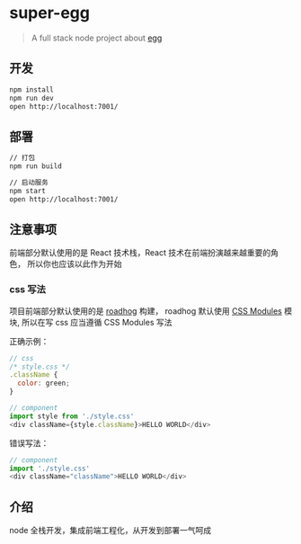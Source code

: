 # super-egg

> A full stack node project about [egg](https://eggjs.org/zh-cn/intro/quickstart.html)

## 开发

```bash
npm install
npm run dev
open http://localhost:7001/
```

## 部署

```bash
// 打包
npm run build

// 启动服务
npm start
open http://localhost:7001/
```

## 注意事项

前端部分默认使用的是 React 技术栈，React 技术在前端扮演越来越重要的角色，
所以你也应该以此作为开始

### css 写法

项目前端部分默认使用的是 [roadhog](https://github.com/sorrycc/roadhog) 构建，
roadhog 默认使用 [CSS Modules](https://github.com/css-modules/css-modules) 模块,
所以在写 css 应当遵循 CSS Modules 写法

正确示例：
```js
// css
/* style.css */
.className {
  color: green;
}

// component
import style from './style.css'
<div className={style.className}>HELLO WORLD</div>
```

错误写法：
```js
// component
import './style.css'
<div className="className">HELLO WORLD</div>
```

## 介绍

node 全栈开发，集成前端工程化，从开发到部署一气呵成
